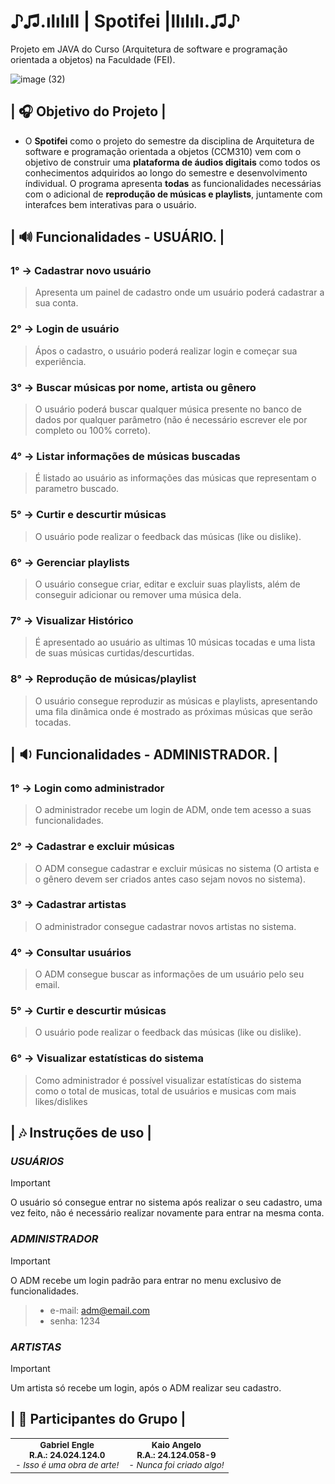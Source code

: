 # ♪♫.ılılıll | Spotifei |llılılı.♫♪
Projeto em JAVA do Curso (Arquitetura de software e programação orientada a objetos) na Faculdade (FEI).

![image (32)](https://github.com/user-attachments/assets/a15f001d-649c-4b5f-887b-05c0449ff9f4)

## | 🎧 Objetivo do Projeto | 
- O <b>Spotifei</b> como o projeto do semestre da disciplina de Arquitetura de software e programação orientada a objetos (CCM310) vem com o objetivo de construir uma <b>plataforma de áudios digitais</b> como todos os conhecimentos adquiridos ao longo do semestre e desenvolvimento índividual. O programa apresenta <b>todas</b> as funcionalidades necessárias com o adicional de <b>reprodução de músicas e playlists</b>, juntamente com interafces bem interativas para o usuário.

## | 🔊 Funcionalidades - USUÁRIO. |
### 1° -> Cadastrar novo usuário
  > Apresenta um painel de cadastro onde um usuário poderá cadastrar a sua conta.
### 2° -> Login de usuário
  > Ápos o cadastro, o usuário poderá realizar login e começar sua experiência.
### 3° -> Buscar músicas por nome, artista ou gênero
  > O usuário poderá buscar qualquer música presente no banco de dados por qualquer parâmetro (não é necessário escrever ele por completo ou 100% correto).
### 4° -> Listar informações de músicas buscadas
  > É listado ao usuário as informações das músicas que representam o parametro buscado.
### 5° -> Curtir e descurtir músicas
  > O usuário pode realizar o feedback das músicas (like ou dislike).
### 6° -> Gerenciar playlists
  > O usuário consegue criar, editar e excluir suas playlists, além de conseguir adicionar ou remover uma música dela.
### 7° -> Visualizar Histórico
  > É apresentado ao usuário as ultimas 10 músicas tocadas e uma lista de suas músicas curtidas/descurtidas.
### 8° -> Reprodução de músicas/playlist
  > O usuário consegue reproduzir as músicas e playlists, apresentando uma fila dinâmica onde é mostrado as próximas músicas que serão tocadas.

## | 🔉 Funcionalidades - ADMINISTRADOR. |
### 1° -> Login como administrador
  > O administrador recebe um login de ADM, onde tem acesso a suas funcionalidades.
### 2° -> Cadastrar e excluir músicas
  > O ADM consegue cadastrar e excluir músicas no sistema (O artista e o gênero devem ser criados antes caso sejam novos no sistema). 
### 3° ->  Cadastrar artistas
  > O administrador consegue cadastrar novos artistas no sistema.
### 4° ->  Consultar usuários
  > O ADM consegue buscar as informações de um usuário pelo seu email.
### 5° -> Curtir e descurtir músicas
  > O usuário pode realizar o feedback das músicas (like ou dislike).
### 6° -> Visualizar estatísticas do sistema
  > Como administrador é possível visualizar estatísticas do sistema como o total de musicas, total de usuários e musicas com mais likes/dislikes

## | 🎶 Instruções de uso |

### *USUÁRIOS*
  > [!IMPORTANT]
  > O usuário só consegue entrar no sistema após realizar o seu cadastro, uma vez feito, não é necessário realizar novamente para entrar na mesma conta.

### *ADMINISTRADOR*
  > [!IMPORTANT]
  > O ADM recebe um login padrão para entrar no menu exclusivo de funcionalidades.
  >>  - e-mail: adm@email.com
  >>  - senha: 1234

### *ARTISTAS*                
> [!IMPORTANT]
> Um artista só recebe um login, após o ADM realizar seu cadastro.

## | 🤝 Participantes do Grupo |
<table>
    <td align = "center">
        <sub>
          <b>Gabriel Engle</b>
          <br>
          <b>R.A.: 24.024.124.0</b>
          <br>
          <cite>- Isso é uma obra de arte! </cite>
        </sub>
    </td>
    <td align="center">
        <sub>
          <b>Kaio Angelo</b>
          <br>
          <b>R.A.: 24.124.058-9</b>
          <br>
          <cite>- Nunca foi criado algo! </cite>
        </sub>
    </td>
</table>
